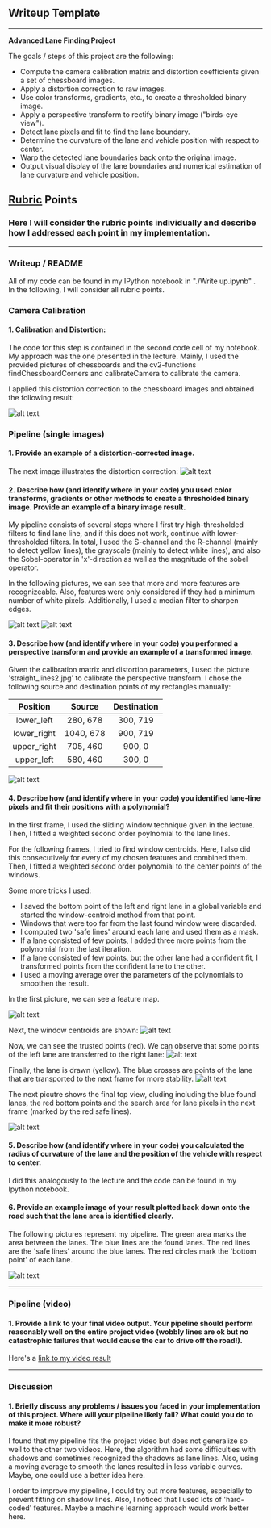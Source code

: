 
## Writeup Template

---

**Advanced Lane Finding Project**

The goals / steps of this project are the following:

* Compute the camera calibration matrix and distortion coefficients given a set of chessboard images.
* Apply a distortion correction to raw images.
* Use color transforms, gradients, etc., to create a thresholded binary image.
* Apply a perspective transform to rectify binary image ("birds-eye view").
* Detect lane pixels and fit to find the lane boundary.
* Determine the curvature of the lane and vehicle position with respect to center.
* Warp the detected lane boundaries back onto the original image.
* Output visual display of the lane boundaries and numerical estimation of lane curvature and vehicle position.

[//]: # (Image References)

[image1]: ./Pics/undistorted_chessboard.PNG "Undistorted"
[image2]: ./Pics/undistorted_lane.PNG "Road Transformed"
[image3]: ./Pics/feature_map1.PNG "Feature Map 1"
[image3b]: ./Pics/feature_map3.PNG "Feature Map 2"
[image4]: ./Pics/perspective_transform.PNG "Warp Example"
[image5]: ./Pics/feature_map1.PNG "Fit Visual 1"
[image5b]: ./Pics/centroids.PNG "Fit Visual 2"
[image5c]: ./Pics/trusted_points.PNG "Fit Visual 3"
[image5d]: ./Pics/detected_lanes.PNG "Fit Visual 4"
[image5e]: ./Pics/top_view1.PNG "Fit Visual 5"
[image6]: ./Pics/complete_pic2.PNG "Output"
[video1]: ./solution_project.mp4 "Video"

## [Rubric](https://review.udacity.com/#!/rubrics/571/view) Points

### Here I will consider the rubric points individually and describe how I addressed each point in my implementation.  

---

### Writeup / README

All of my code can be found in my IPython notebook in "./Write up.ipynb" . In the following, I will consider all rubric points.

### Camera Calibration

#### 1. Calibration and Distortion:

The code for this step is contained in the second code cell of my notebook. My approach was the one presented in the lecture. Mainly, I used the provided pictures of chessboards and the cv2-functions findChessboardCorners and calibrateCamera to calibrate the camera.

I applied this distortion correction to the chessboard images and obtained the following result: 

![alt text][image1]


### Pipeline (single images)

#### 1. Provide an example of a distortion-corrected image.

The next image illustrates the distortion correction:
![alt text][image2]

#### 2. Describe how (and identify where in your code) you used color transforms, gradients or other methods to create a thresholded binary image.  Provide an example of a binary image result.

My pipeline consists of several steps where I first try high-thresholded filters to find lane line, and if this does not work, continue with lower-thresholded filters. In total, I used the S-channel and the R-channel (mainly to detect yellow lines), the grayscale (mainly to detect white lines), and also the Sobel-operator in 'x'-direction as well as the magnitude of the sobel operator.

In the following pictures, we can see that more and more features are recognizeable. Also, features were only considered if they had a minimum number of white pixels. Additionally, I used a median filter to sharpen edges.
 
 
![alt text][image3]
![alt text][image3b]

#### 3. Describe how (and identify where in your code) you performed a perspective transform and provide an example of a transformed image.

Given the calibration matrix and distortion parameters, I used the picture 'straight_lines2.jpg' to calibrate the perspective transform. I chose the following source and destination points of my rectangles manually:

Position    | Source        | Destination   | 
:----------:|:-------------:|:-------------:| 
lower_left  | 280, 678      | 300, 719      | 
lower_right | 1040, 678     | 900, 719      |
upper_right | 705, 460      | 900, 0        |
upper_left  | 580, 460      | 300, 0        |


![alt text][image4]

#### 4. Describe how (and identify where in your code) you identified lane-line pixels and fit their positions with a polynomial?

In the first frame, I used the sliding window technique given in the lecture. Then, I fitted a weighted second order poylnomial to the lane lines.

For the following frames, I tried to find window centroids. Here, I also did this consecutively for every of my chosen features and combined them. Then, I fitted a weighted second order polynomial to the center points of the windows.

Some more tricks I used:
- I saved the bottom point of the left and right lane in a global variable and started the window-centroid method from that point.
- Windows that were too far from the last found window were discarded.
- I computed two 'safe lines' around each lane and used them as a mask.
- If a lane consisted of few points, I added three more points from the polynomial from the last iteration.
- If a lane consisted of few points, but the other lane had a confident fit, I transformed points from the confident lane to the other.
- I used a moving average over the parameters of the polynomials to smoothen the result.

In the first picture, we can see a feature map.

![alt text][image5]

Next, the window centroids are shown:
![alt text][image5b]

Now, we can see the trusted points (red). We can observe that some points of the left lane are transferred to the right lane:
![alt text][image5c]

Finally, the lane is drawn (yellow). The blue crosses are points of the lane that are transported to the next frame for more stability.
![alt text][image5d]


The next picutre shows the final top view, cluding including the blue found lanes, the red bottom points and the search area for lane pixels in the next frame (marked by the red safe lines).

![alt text][image5e]



#### 5. Describe how (and identify where in your code) you calculated the radius of curvature of the lane and the position of the vehicle with respect to center.

I did this analogously to the lecture and the code can be found in my Ipython notebook.

#### 6. Provide an example image of your result plotted back down onto the road such that the lane area is identified clearly.

The following pictures represent my pipeline. The green area marks the area between the lanes. The blue lines are the found lanes. The red lines are the 'safe lines' around the blue lanes. The red circles mark the 'bottom point' of each lane.


![alt text][image6]

---

### Pipeline (video)

#### 1. Provide a link to your final video output.  Your pipeline should perform reasonably well on the entire project video (wobbly lines are ok but no catastrophic failures that would cause the car to drive off the road!).

Here's a [link to my video result](./solution_project.mp4)

---

### Discussion

#### 1. Briefly discuss any problems / issues you faced in your implementation of this project.  Where will your pipeline likely fail?  What could you do to make it more robust?

I found that my pipeline fits the project video but does not generalize so well to the other two videos. Here, the algorithm had some difficulties with shadows and sometimes recognized the shadows as lane lines. Also, using a moving average to smooth the lanes resulted in less variable curves. Maybe, one could use a better idea here.

I order to improve my pipeline, I could try out more features, especially to prevent fitting on shadow lines. Also, I noticed that I used lots of 'hard-coded' features. Maybe a machine learning approach would work better here.
